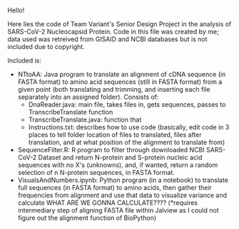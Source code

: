 Hello!

Here lies the code of Team Variant's Senior Design Project in the analysis of SARS-CoV-2 Nucleocapsid Protein. Code in this file was created by me; data used was retreived from GISAID and NCBI databases but is not included due to copyright. 

Included is:
- NTtoAA: Java program to translate an alignment of cDNA sequence (in FASTA format) to amino acid sequences (still in FASTA format) from a given point (both translating and trimming, and inserting each file separately into an assigned folder). Consists of:
  - DnaReader.java: main file, takes files in, gets sequences, passes to TranscribeTranslate function
  - TranscribeTranslate.java: function that 
  - Instructions.txt: describes how to use code (basically, edit code in 3 places to tell folder location of files to translated, files after translation, and at what position of the alignment to translate from)
- SequenceFilter.R: R program to filter through downloaded NCBI SARS-CoV-2 Dataset and return N-protein and S-protein nucleic acid sequences with no X's (unknowns), and, if wanted, return a random selection of n N-protein sequences, in FASTA format.
- VisualsAndNumbers.ipynb: Python program (in a notebook) to translate full sequences (in FASTA format) to amino acids, then gather their frequencies from alignment and use that data to visualize variance and calculate WHAT ARE WE GONNA CALCULATE???? (*requires intermediary step of aligning FASTA file within Jalview as I could not figure out the alignment function of BioPython)
